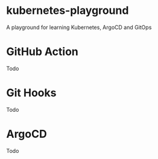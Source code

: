 # kubernetes-playground
A playground for learning Kubernetes, ArgoCD and GitOps

# GitHub Action
Todo

# Git Hooks
Todo

# ArgoCD
Todo
